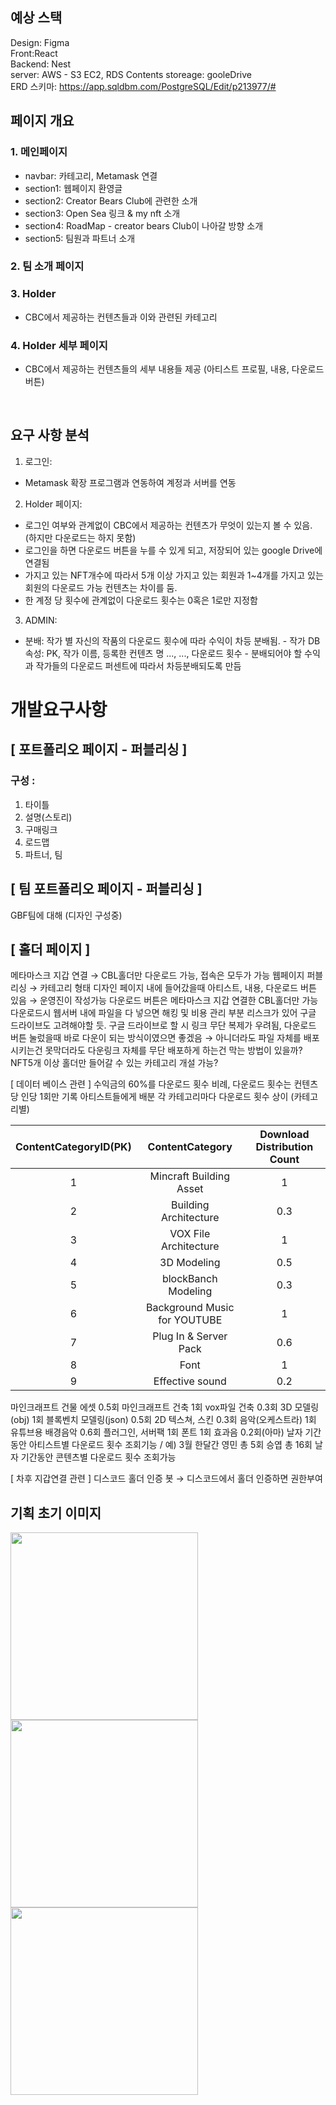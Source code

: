 ## 예상 스택

Design: Figma
<br>
Front:React
<br>
Backend: Nest
<br>
server: AWS - S3 EC2, RDS
Contents storeage: gooleDrive
<br>
ERD 스키마: https://app.sqldbm.com/PostgreSQL/Edit/p213977/#
<br>

## 페이지 개요

### 1. 메인페이지

- navbar: 카테고리, Metamask 연결
- section1: 웹페이지 환영글
- section2: Creator Bears Club에 관련한 소개
- section3: Open Sea 링크 & my nft 소개
- section4: RoadMap - creator bears Club이 나아갈 방향 소개
- section5: 팀원과 파트너 소개

### 2. 팀 소개 페이지

### 3. Holder

- CBC에서 제공하는 컨텐츠들과 이와 관련된 카테고리

### 4. Holder 세부 페이지

- CBC에서 제공하는 컨텐츠들의 세부 내용들 제공 (아티스트 프로필, 내용, 다운로드 버튼)

<br/>

## 요구 사항 분석

1. 로그인:

- Metamask 확장 프로그램과 연동하여 계정과 서버를 연동

2. Holder 페이지:

- 로그인 여부와 관계없이 CBC에서 제공하는 컨텐츠가 무엇이 있는지 볼 수 있음. (하지만 다운로드는 하지 못함)
- 로그인을 하면 다운로드 버튼을 누를 수 있게 되고, 저장되어 있는 google Drive에 연결됨
- 가지고 있는 NFT개수에 따라서 5개 이상 가지고 있는 회원과 1~4개를 가지고 있는 회원의 다운로드 가능 컨텐츠는 차이를 둠.
- 한 계정 당 횟수에 관계없이 다운로드 횟수는 0혹은 1로만 지정함

3. ADMIN:

- 분배: 작가 별 자신의 작품의 다운로드 횟수에 따라 수익이 차등 분배됨. - 작가 DB 속성: PK, 작가 이름, 등록한 컨텐츠 명 ..., ..., 다운로드 횟수 - 분배되어야 할 수익과 작가들의 다운로드 퍼센트에 따라서 차등분배되도록 만듬
  <br/>





# 개발요구사항
## [ 포트폴리오 페이지 - 퍼블리싱 ]
### 구성 :

1. 타이틀
2. 설명(스토리)
3. 구매링크
4. 로드맵
5. 파트너, 팀

## [ 팀 포트폴리오 페이지 - 퍼블리싱 ]

GBF팀에 대해 (디자인 구성중)

## [ 홀더 페이지 ]
메타마스크 지갑 연결 → CBL홀더만 다운로드 가능, 접속은 모두가 가능
웹페이지 퍼블리싱 → 카테고리 형태 디자인
페이지 내에 들어갔을때 아티스트, 내용, 다운로드 버튼 있음 → 운영진이 작성가능
다운로드 버튼은 메타마스크 지갑 연결한 CBL홀더만 가능
다운로드시 웹서버 내에 파일을 다 넣으면 해킹 및 비용 관리 부분 리스크가 있어 구글 드라이브도 고려해야할 듯. 구글 드라이브로 할 시 링크 무단 복제가 우려됨, 다운로드 버튼 눌렀을때 바로 다운이 되는 방식이였으면 좋겠음 → 아니더라도 파일 자체를 배포시키는건 못막더라도 다운링크 자체를 무단 배포하게 하는건 막는 방법이 있을까?
NFT5개 이상 홀더만 들어갈 수 있는 카테고리 개설 가능?

[ 데이터 베이스 관련 ]
수익금의 60%를 다운로드 횟수 비례, 다운로드 횟수는 컨텐츠당 인당 1회만 기록
아티스트들에게 배분 각 카테고리마다 다운로드 횟수 상이 (카테고리별)



| ContentCategoryID(PK) |       ContentCategory        | Download Distribution Count |
| :-------------------: | :--------------------------: | :-------------------------: |
|           1           |   Mincraft Building Asset    |              1              |
|           2           |    Building Architecture     |             0.3             |
|           3           |    VOX File Architecture     |              1              |
|           4           |         3D Modeling          |             0.5             |
|           5           |     blockBanch Modeling      |             0.3             |
|           6           | Background Music for YOUTUBE |              1              |
|           7           |    Plug In  & Server Pack    |             0.6             |
|           8           |             Font             |              1              |
|           9           |       Effective sound        |             0.2             |



마인크래프트 건물 에셋 0.5회
마인크래프트 건축 1회
vox파일 건축 0.3회
3D 모델링(obj) 1회
블록벤치 모델링(json) 0.5회
2D 텍스쳐, 스킨 0.3회
음악(오케스트라) 1회
유튜브용 배경음악 0.6회
플러그인, 서버팩 1회
폰트 1회
효과음 0.2회(아마)
날자 기간동안 아티스트별 다운로드 횟수 조회기능 / 예) 3월 한달간 영민 총 5회 승엽 총 16회
날자 기간동안 콘텐츠별 다운로드 횟수 조회가능

[ 차후 지갑연결 관련 ]
디스코드 홀더 인증 봇 → 디스코드에서 홀더 인증하면 권한부여

## 기획 초기 이미지

<img src = "https://user-images.githubusercontent.com/63040492/163362678-983ec58f-0fd6-4f33-b7be-e413a9992778.png"  width="300" height="300">
<img src = "https://user-images.githubusercontent.com/63040492/163362697-071823a5-d8d5-43e0-998f-b3ac35cba6b8.png"  width="300" height="300">
<img src = "https://user-images.githubusercontent.com/63040492/163362713-b462c5a1-8a51-495e-9925-515941ff7b5d.png"  width="300" height="300">

